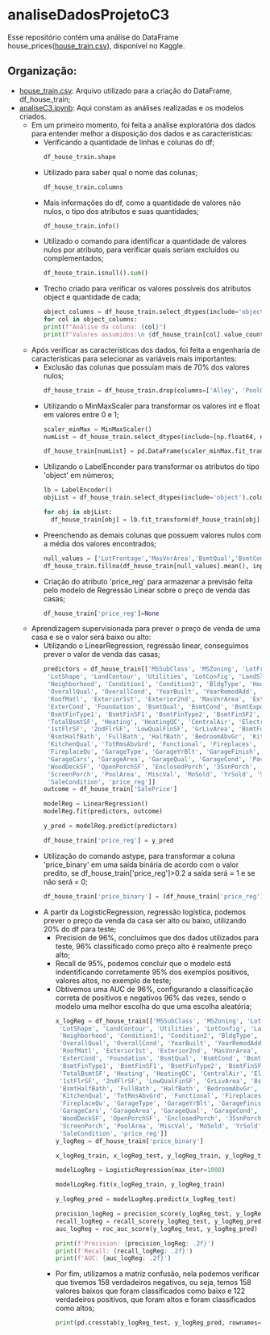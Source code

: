 # analiseDadosProjetoC3
Esse repositório contém uma análise do DataFrame house_prices([house_train.csv](house_train)), disponível no Kaggle.

## Organização:
* [house_train.csv](house_train): Arquivo utilizado para a criação do DataFrame, df_house_train; 
* [analiseC3.ipynb](analiseC3): Aqui constam as análises realizadas e os modelos criados.
  - Em um primeiro momento, foi feita a análise exploratória dos dados para entender melhor a disposição dos dados e as características:
    - Verificando a quantidade de linhas e colunas do df;
      ```python
      df_house_train.shape
      ```
    - Utilizado para saber qual o nome das colunas;
      ```python
      df_house_train.columns
      ```
    - Mais informações do df, como a quantidade de valores não nulos, o tipo dos atributos e suas quantidades;
      ```python
      df_house_train.info()
      ```
    - Utilizado o comando para identificar a quantidade de valores nulos por atributo, para verificar quais seriam excluídos ou complementados;
      ```python
      df_house_train.isnull().sum()
      ```
    - Trecho criado para verificar os valores possíveis dos atributos object e quantidade de cada;
      ```python
      object_columns = df_house_train.select_dtypes(include='object').columns
      for col in object_columns:
      print(f"Análise da coluna: {col}")
      print(f"Valores assumidos:\n {df_house_train[col].value_counts()}")
      ```
  - Após verificar as características dos dados, foi feita a engenharia de características para selecionar as variáveis mais importantes:
      - Exclusão das colunas que possuíam mais de 70% dos valores nulos;
        ```python
        df_house_train = df_house_train.drop(columns=['Alley', 'PoolQC', 'Fence', 'MiscFeature', 'MasVnrType']).copy()
        ```
    - Utilizando o MinMaxScaler para transformar os valores int e float em valores entre 0 e 1;
      ```python
      scaler_minMax = MinMaxScaler()
      numList = df_house_train.select_dtypes(include=[np.float64, np.int64]).columns

      df_house_train[numList] = pd.DataFrame(scaler_minMax.fit_transform(df_house_train[numList]))
      ```
    - Utilizando o LabelEnconder para transformar os atributos do tipo 'object' em números;
      ```python
      lb = LabelEncoder()
      objList = df_house_train.select_dtypes(include='object').columns
      
      for obj in objList:
        df_house_train[obj] = lb.fit_transform(df_house_train[obj].astype(str))
        ```
    - Preenchendo as demais colunas que possuem valores nulos com a média dos valores encontrados;
      ```python
      null_values = ['LotFrontage','MasVnrArea','BsmtQual','BsmtCond','BsmtExposure','BsmtFinType1','BsmtFinType2','Electrical','FireplaceQu','GarageType','GarageYrBlt','GarageFinish','GarageQual','GarageCond']
      df_house_train.fillna(df_house_train[null_values].mean(), inplace=True)
      ```
    - Criação do atributo 'price_reg' para armazenar a previsão feita pelo modelo de Regressão Linear sobre o preço de venda das casas;
      ```python
      df_house_train['price_reg']=None
      ```
  - Aprendizagem supervisionada para prever o preço de venda de uma casa e se o valor será baixo ou alto:
    - Utilizando o LinearRegression, regressão linear, conseguimos prever o valor de venda das casas;
      ```python
      predictors = df_house_train[['MSSubClass', 'MSZoning', 'LotFrontage', 'LotArea', 'Street',
       'LotShape', 'LandContour', 'Utilities', 'LotConfig', 'LandSlope',
       'Neighborhood', 'Condition1', 'Condition2', 'BldgType', 'HouseStyle',
       'OverallQual', 'OverallCond', 'YearBuilt', 'YearRemodAdd', 'RoofStyle',
       'RoofMatl', 'Exterior1st', 'Exterior2nd', 'MasVnrArea', 'ExterQual',
       'ExterCond', 'Foundation', 'BsmtQual', 'BsmtCond', 'BsmtExposure',
       'BsmtFinType1', 'BsmtFinSF1', 'BsmtFinType2', 'BsmtFinSF2', 'BsmtUnfSF',
       'TotalBsmtSF', 'Heating', 'HeatingQC', 'CentralAir', 'Electrical',
       '1stFlrSF', '2ndFlrSF', 'LowQualFinSF', 'GrLivArea', 'BsmtFullBath',
       'BsmtHalfBath', 'FullBath', 'HalfBath', 'BedroomAbvGr', 'KitchenAbvGr',
       'KitchenQual', 'TotRmsAbvGrd', 'Functional', 'Fireplaces',
       'FireplaceQu', 'GarageType', 'GarageYrBlt', 'GarageFinish',
       'GarageCars', 'GarageArea', 'GarageQual', 'GarageCond', 'PavedDrive',
       'WoodDeckSF', 'OpenPorchSF', 'EnclosedPorch', '3SsnPorch',
       'ScreenPorch', 'PoolArea', 'MiscVal', 'MoSold', 'YrSold', 'SaleType',
       'SaleCondition', 'price_reg']]
      outcome = df_house_train['SalePrice']

      modelReg = LinearRegression()
      modelReg.fit(predictors, outcome)

      y_pred = modelReg.predict(predictors)

      df_house_train['price_reg'] = y_pred
      ```
    - Utilização do comando astype, para transformar a coluna 'price_binary' em uma saída binária de acordo com o valor predito, se df_house_train['price_reg']>0.2 a saída será = 1 e se não será = 0;
      ```python
      df_house_train['price_binary'] = (df_house_train['price_reg']>0.2).astype(int)
      ```
    - A partir da LogisticRegression, regressão logística, podemos prever o preço da venda da casa ser alto ou baixo, utilizando 20% do df para teste;
        - Precision de 96%, concluímos que dos dados utilizados para teste, 96% classificado como preço alto é realmente preço alto;
        - Recall de 95%, podemos concluir que o modelo está indentificando corretamente 95% dos exemplos positivos, valores altos, no exemplo de teste;
        - Obtivemos uma AUC de 96%, configurando a classificação correta de positivos e negativos 96% das vezes, sendo o modelo uma melhor escolha do que uma escolha aleatória;
          ```python
          x_logReg = df_house_train[['MSSubClass', 'MSZoning', 'LotFrontage', 'LotArea', 'Street',
           'LotShape', 'LandContour', 'Utilities', 'LotConfig', 'LandSlope',
           'Neighborhood', 'Condition1', 'Condition2', 'BldgType', 'HouseStyle',
           'OverallQual', 'OverallCond', 'YearBuilt', 'YearRemodAdd', 'RoofStyle',
           'RoofMatl', 'Exterior1st', 'Exterior2nd', 'MasVnrArea', 'ExterQual',
           'ExterCond', 'Foundation', 'BsmtQual', 'BsmtCond', 'BsmtExposure',
           'BsmtFinType1', 'BsmtFinSF1', 'BsmtFinType2', 'BsmtFinSF2', 'BsmtUnfSF',
           'TotalBsmtSF', 'Heating', 'HeatingQC', 'CentralAir', 'Electrical',
           '1stFlrSF', '2ndFlrSF', 'LowQualFinSF', 'GrLivArea', 'BsmtFullBath',
           'BsmtHalfBath', 'FullBath', 'HalfBath', 'BedroomAbvGr', 'KitchenAbvGr',
           'KitchenQual', 'TotRmsAbvGrd', 'Functional', 'Fireplaces',
           'FireplaceQu', 'GarageType', 'GarageYrBlt', 'GarageFinish',
           'GarageCars', 'GarageArea', 'GarageQual', 'GarageCond', 'PavedDrive',
           'WoodDeckSF', 'OpenPorchSF', 'EnclosedPorch', '3SsnPorch',
           'ScreenPorch', 'PoolArea', 'MiscVal', 'MoSold', 'YrSold', 'SaleType',
           'SaleCondition', 'price_reg']]
          y_logReg = df_house_train['price_binary']

          x_logReg_train, x_logReg_test, y_logReg_train, y_logReg_test = train_test_split(x_logReg, y_logReg, test_size=0.2, random_state = 42)

          modelLogReg = LogisticRegression(max_iter=1000)

          modelLogReg.fit(x_logReg_train, y_logReg_train)

          y_logReg_pred = modelLogReg.predict(x_logReg_test)

          precision_logReg = precision_score(y_logReg_test, y_logReg_pred)
          recall_logReg = recall_score(y_logReg_test, y_logReg_pred)
          auc_logReg = roc_auc_score(y_logReg_test, y_logReg_pred)

          print(f'Precision: {precision_logReg: .2f}')
          print(f'Recall: {recall_logReg: .2f}')
          print(f'AUC: {auc_logReg: .2f}')
          ```
      - Por fim, utilizamos a matriz confusão, nela podemos verificar que tivemos 158 verdadeiros negativos, ou seja, temos 158 valores baixos que foram classificados como baixo e 122 verdadeiros positivos, que foram altos e foram classificados como altos;
        ```python
        print(pd.crosstab(y_logReg_test, y_logReg_pred, rownames=['Real'], colnames=['Predito'], margins=True))
        ```
